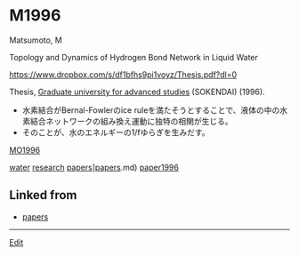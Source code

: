 # M1996

Matsumoto, M

Topology and Dynamics of Hydrogen Bond Network in Liquid Water

https://www.dropbox.com/s/df1bfhs9pi1voyz/Thesis.pdf?dl=0

Thesis, [Graduate university for advanced studies](https://www.soken.ac.jp/en/) (SOKENDAI) (1996).


* 水素結合がBernal-Fowlerのice ruleを満たそうとすることで、液体の中の水素結合ネットワークの組み換え運動に独特の相関が生じる。
* そのことが、水のエネルギーの1/fゆらぎを生みだす。

[MO1996](MO1996.md)



[water](water.md) [research](research.md) [papers](papers.md)][papers](papers.md).md) [paper1996](paper1996.md)



## Linked from

* [papers](papers.md)


----
[Edit](https://github.com/vitroid/vitroid.github.io/edit/master/MD/M1996.md)
